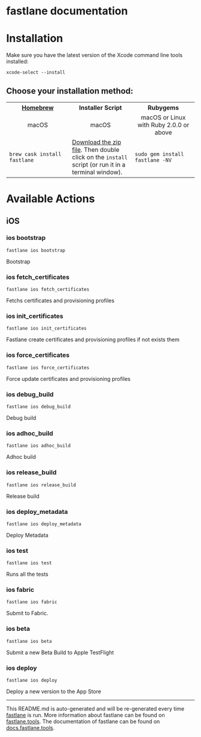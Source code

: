 fastlane documentation
================
# Installation

Make sure you have the latest version of the Xcode command line tools installed:

```
xcode-select --install
```

## Choose your installation method:

<table width="100%" >
<tr>
<th width="33%"><a href="http://brew.sh">Homebrew</a></td>
<th width="33%">Installer Script</td>
<th width="33%">Rubygems</td>
</tr>
<tr>
<td width="33%" align="center">macOS</td>
<td width="33%" align="center">macOS</td>
<td width="33%" align="center">macOS or Linux with Ruby 2.0.0 or above</td>
</tr>
<tr>
<td width="33%"><code>brew cask install fastlane</code></td>
<td width="33%"><a href="https://download.fastlane.tools">Download the zip file</a>. Then double click on the <code>install</code> script (or run it in a terminal window).</td>
<td width="33%"><code>sudo gem install fastlane -NV</code></td>
</tr>
</table>

# Available Actions
## iOS
### ios bootstrap
```
fastlane ios bootstrap
```
Bootstrap
### ios fetch_certificates
```
fastlane ios fetch_certificates
```
Fetchs certificates and provisioning profiles
### ios init_certificates
```
fastlane ios init_certificates
```
Fastlane create certificates and provisioning profiles if not exists them
### ios force_certificates
```
fastlane ios force_certificates
```
Force update certificates and provisioning profiles
### ios debug_build
```
fastlane ios debug_build
```
Debug build
### ios adhoc_build
```
fastlane ios adhoc_build
```
Adhoc build
### ios release_build
```
fastlane ios release_build
```
Release build
### ios deploy_metadata
```
fastlane ios deploy_metadata
```
Deploy Metadata
### ios test
```
fastlane ios test
```
Runs all the tests
### ios fabric
```
fastlane ios fabric
```
Submit to Fabric.
### ios beta
```
fastlane ios beta
```
Submit a new Beta Build to Apple TestFlight
### ios deploy
```
fastlane ios deploy
```
Deploy a new version to the App Store

----

This README.md is auto-generated and will be re-generated every time [fastlane](https://fastlane.tools) is run.
More information about fastlane can be found on [fastlane.tools](https://fastlane.tools).
The documentation of fastlane can be found on [docs.fastlane.tools](https://docs.fastlane.tools).
